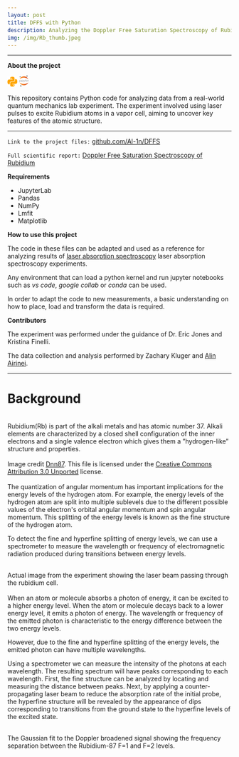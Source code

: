 ```yaml
---
layout: post
title: DFFS with Python
description: Analyzing the Doppler Free Saturation Spectroscopy of Rubidium using Python
img: /img/Rb_thumb.jpeg
---
```


---

**About the project**

![](/img/python_icon.png) ![](/img/jupyter_icon.png)

This repository contains Python code for analyzing data from a real-world quantum mechanics lab experiment. The experiment involved using laser pulses to excite Rubidium atoms in a vapor cell, aiming to uncover key features of the atomic structure.

---

`Link to the project files:` <a href="https://github.com/Al-1n/DFFS">github.com/Al-1n/DFFS</a> 

`Full scientific report:`  <a href="https://github.com/Al-1n/DFFS/blob/main/SatSpec_Revision2_Scientific_Paper.pdf">Doppler Free Saturation Spectroscopy of Rubidium</a>

**Requirements**
* JupyterLab
* Pandas
* NumPy
* Lmfit
* Matplotlib

**How to use this project**

The code in these files can be adapted and used as a reference for analyzing results of <a href="https://en.wikipedia.org/wiki/Absorption_spectroscopy">laser absorption spectroscopy</a> laser absorption spectroscopy experiments. 

Any environment that can load a python kernel and run jupyter notebooks such as *vs code*, *google collab* or *conda* can be used.

In order to adapt the code to new measurements, a basic understanding on how to place, load and transform the data is required. 

**Contributors**

The experiment was performed under the guidance of Dr. Eric Jones and Kristina Finelli.

The data collection and analysis performed by Zachary Kluger and <a href="https://www.linkedin.com/in/alin-airinei/">Alin Airinei</a>. 

---

# Background
<br/>  
Rubidium(Rb) is part of the alkali metals and has atomic number 37. Alkali elements are characterized by a closed shell configuration of the inner electrons and a single valence electron which gives them a ”hydrogen-like” structure and properties.


<div style='text-align: center;' class='img_row'>
    <img class='col two' src='{{ site.baseurl }}/img/Rb5.jpeg' alt='' title='example image'/>
</div>
<div class='col two caption'>
    Image credit <a href='https://commons.wikimedia.org/wiki/User:Dnn87'>Dnn87</a>. This file is licensed under the <a href='https://en.wikipedia.org/wiki/en:Creative_Commons'>Creative Commons</a> <a href='https://creativecommons.org/licenses/by/3.0/deed.en'>Attribution 3.0 Unported</a> license.
</div>
<br/>       
The quantization of angular momentum has important implications for the energy levels of the hydrogen atom. For example, the energy levels of the hydrogen atom are split into multiple sublevels due to the different possible values of the electron's orbital angular momentum and spin angular momentum. This splitting of the energy levels is known as the fine structure of the hydrogen atom.

To detect the fine and hyperfine splitting of energy levels, we can use a spectrometer to measure the wavelength or frequency of electromagnetic radiation produced during transitions between energy levels.

<div style='text-align: center;' class='img_row'>
    <img class='col two' src='{{ site.baseurl }}/img/Rb.jpeg' alt='' title='example image'/>
</div>
<div class='col two caption'>
    Actual image from the experiment showing the laser beam passing through the rubidium cell. 
</div>
<br/>       
When an atom or molecule absorbs a photon of energy, it can be excited to a higher energy level. When the atom or molecule decays back to a lower energy level, it emits a photon of energy. The wavelength or frequency of the emitted photon is characteristic to the energy difference between the two energy levels.

However, due to the fine and hyperfine splitting of the energy levels, the emitted photon can have multiple wavelengths.

Using a spectrometer we can measure the intensity of the photons at each wavelength. The resulting spectrum will have peaks corresponding to each wavelength. First, the fine structure can be analyzed by locating and measuring the distance between peaks. Next, by applying a counter-propagating laser beam to reduce the absorption rate of the initial probe, the hyperfine structure will be revealed by the appearance of dips corresponding to transitions from the ground state to the hyperfine levels of the excited state.

<div style='text-align: center;' class='img_row'>
    <img class='col two' src='{{ site.baseurl }}/img/fine_peaks.png' alt='' title='example image'/>
</div>
<div class='col two caption'>
    The Gaussian fit to the Doppler broadened signal showing the frequency separation between the Rubidium-87 F=1 and F=2 levels. 
</div>


<br/><br/><br/>


